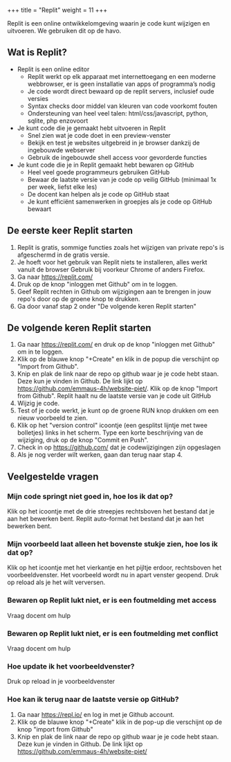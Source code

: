 +++
title = "Replit"
weight = 11
+++

Replit is een online ontwikkelomgeving waarin je code kunt wijzigen en uitvoeren. We gebruiken dit op de havo.
<!--more-->

## Wat is Replit?
- Replit is een online editor
  - Replit werkt op elk apparaat met internettoegang en een moderne webbrowser, er is geen installatie van apps of programma’s nodig
  - Je code wordt direct bewaard op de replit servers, inclusief oude versies
  - Syntax checks door middel van kleuren van code voorkomt fouten
  - Ondersteuning van heel veel talen: html/css/javascript, python, sqlite, php enzovoort
- Je kunt code die je gemaakt hebt uitvoeren in Replit
  - Snel zien wat je code doet in een preview-venster
  - Bekijk en test je websites uitgebreid in je browser dankzij de ingebouwde webserver
  - Gebruik de ingebouwde shell access voor gevorderde functies
- Je kunt code die je in Replit gemaakt hebt bewaren op GitHub
  - Heel veel goede programmeurs gebruiken GitHub
  - Bewaar de laatste versie van je code op veilig GitHub  (minimaal 1x per week, liefst elke les) 
  - De docent kan helpen als je code op GitHub staat
  - Je kunt efficiënt samenwerken in groepjes als je code op GitHub bewaart


## De eerste keer Replit starten
1. Replit is gratis, sommige functies zoals het wijzigen van private repo's is afgeschermd in de gratis versie.
2. Je hoeft voor het gebruik van Replit niets te installeren, alles werkt vanuit de browser
Gebruik bij voorkeur Chrome of anders Firefox.
3. Ga naar https://replit.com/
4. Druk op de knop "inloggen met Github" om in te loggen.
5. Geef Replit rechten in Github om wijzigingen aan te brengen in jouw repo's door op de groene knop te drukken.
6. Ga door vanaf stap 2 onder "De volgende keren Replit starten"

## De volgende keren Replit starten
1. Ga naar https://replit.com/ en druk op de knop "inloggen met Github" om in te loggen.
2. Klik op de blauwe knop "+Create" en klik in de popup die verschijnt op "Import from Github".
3. Knip en plak de link naar de repo op github waar je je code hebt staan. Deze kun je vinden in Github. De link lijkt op https://github.com/emmaus-4h/website-piet/. Klik op de knop "Import from Github". Replit haalt nu de laatste versie van je code uit GitHub
4. Wijzig je code.
5. Test of je code werkt, je kunt op de groene RUN knop drukken om een nieuw voorbeeld te zien.
6. Klik op het "version control" icoontje (een gesplitst lijntje met twee bolletjes) links in het scherm. Type een korte beschrijving van de wijziging, druk op de knop "Commit en Push".
7. Check in op https://github.com/ dat je codewijzigingen zijn opgeslagen
8. Als je nog verder wilt werken, gaan dan terug naar stap 4.

## Veelgestelde vragen

### Mijn code springt niet goed in, hoe los ik dat op?
Klik op het icoontje met de drie streepjes rechtsboven het bestand dat je aan het bewerken bent. Replit auto-format het bestand dat je aan het bewerken bent. 

### Mijn voorbeeld laat alleen het bovenste stukje zien, hoe los ik dat op?
Klik op het icoontje met het vierkantje en het pijltje erdoor, rechtsboven het voorbeeldvenster. Het voorbeeld wordt nu in apart venster geopend. Druk op reload als je het wilt verversen.

### Bewaren op Replit lukt niet, er is een foutmelding met access
Vraag docent om hulp

### Bewaren op Replit lukt niet, er is een foutmelding met conflict
Vraag docent om hulp

### Hoe update ik het voorbeeldvenster?
Druk op reload in je voorbeeldvenster

### Hoe kan ik terug naar de laatste versie op GitHub?
1. Ga naar https://repl.io/ en log in met je Github account.
2. Klik op de blauwe knop "+Create" klik in de pop-up die verschijnt op de knop "import from Github"
3. Knip en plak de link naar de repo op github waar je je code hebt staan. Deze kun je vinden in Github. De link lijkt op https://github.com/emmaus-4h/website-piet/


